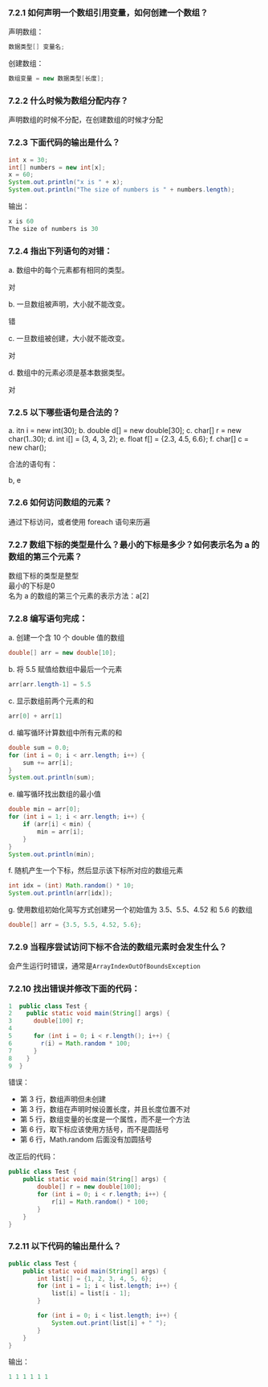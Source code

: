 ### 7.2.1 如何声明一个数组引用变量，如何创建一个数组？

声明数组：

```java
数据类型[] 变量名;
```

创建数组：

```java
数组变量 = new 数据类型[长度];
```

### 7.2.2 什么时候为数组分配内存？

声明数组的时候不分配，在创建数组的时候才分配

### 7.2.3 下面代码的输出是什么？

```java
int x = 30;
int[] numbers = new int[x];
x = 60;
System.out.println("x is " + x);
System.out.println("The size of numbers is " + numbers.length);
```

输出：

```java
x is 60
The size of numbers is 30
```

### 7.2.4 指出下列语句的对错：

a. 数组中的每个元素都有相同的类型。

对

b. 一旦数组被声明，大小就不能改变。

错

c. 一旦数组被创建，大小就不能改变。

对

d. 数组中的元素必须是基本数据类型。

对

### 7.2.5 以下哪些语句是合法的？

a. itn i = new int(30);
b. double d[] = new double[30];
c. char[] r = new char(1..30);
d. int i[] = (3, 4, 3, 2);
e. float f[] = {2.3, 4.5, 6.6};
f. char[] c = new char();

合法的语句有：

b, e

### 7.2.6 如何访问数组的元素？

通过下标访问，或者使用 foreach 语句来历遍

### 7.2.7 数组下标的类型是什么？最小的下标是多少？如何表示名为 a 的数组的第三个元素？

数组下标的类型是整型<br>
最小的下标是0<br>
名为 a 的数组的第三个元素的表示方法：a[2]

### 7.2.8 编写语句完成：

a. 创建一个含 10 个 double 值的数组

```java
double[] arr = new double[10];
```

b. 将 5.5 赋值给数组中最后一个元素

```java
arr[arr.length-1] = 5.5
```

c. 显示数组前两个元素的和

```java
arr[0] + arr[1]
```

d. 编写循环计算数组中所有元素的和

```java
double sum = 0.0;
for (int i = 0; i < arr.length; i++) {
    sum += arr[i];
}
System.out.println(sum);
```

e. 编写循环找出数组的最小值

```java
double min = arr[0];
for (int i = 1; i < arr.length; i++) {
    if (arr[i] < min) {
        min = arr[i];
    }
}
System.out.println(min);
```

f. 随机产生一个下标，然后显示该下标所对应的数组元素

```java
int idx = (int) Math.random() * 10;
System.out.println(arr[idx]);
```

g. 使用数组初始化简写方式创建另一个初始值为 3.5、5.5、4.52 和 5.6 的数组

```java
double[] arr = {3.5, 5.5, 4.52, 5.6};
```

### 7.2.9 当程序尝试访问下标不合法的数组元素时会发生什么？

会产生运行时错误，通常是`ArrayIndexOutOfBoundsException`

### 7.2.10 找出错误并修改下面的代码：

```java
1  public class Test {
2    public static void main(String[] args) {
3      double[100] r;
4
5      for (int i = 0; i < r.length(); i++) {
6        r(i) = Math.random * 100;
7      }
8    }    
9  }    
```

错误：

* 第 3 行，数组声明但未创建
* 第 3 行，数组在声明时候设置长度，并且长度位置不对
* 第 5 行，数组变量的长度是一个属性，而不是一个方法
* 第 6 行，取下标应该使用方括号，而不是圆括号
* 第 6 行，Math.random 后面没有加圆括号

改正后的代码：

```java
public class Test {
    public static void main(String[] args) {
        double[] r = new double[100];
        for (int i = 0; i < r.length; i++) {
            r[i] = Math.random() * 100;
        }
    }
}
```

### 7.2.11 以下代码的输出是什么？

```java
public class Test {
    public static void main(String[] args) {
        int list[] = {1, 2, 3, 4, 5, 6};
        for (int i = 1; i < list.length; i++) {
            list[i] = list[i - 1];
        }

        for (int i = 0; i < list.length; i++) {
            System.out.print(list[i] + " ");
        }
    }
}
```

输出：

```java
1 1 1 1 1 1
```